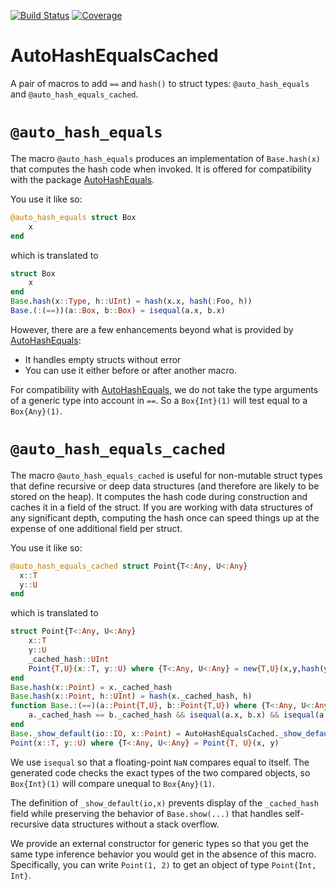 [![Build Status](https://github.com/JuliaServices/AutoHashEqualsCached.jl/actions/workflows/CI.yml/badge.svg?branch=main)](https://github.com/JuliaServices/AutoHashEqualsCached.jl/actions/workflows/CI.yml?query=branch%3Amain)
[![Coverage](https://codecov.io/gh/JuliaServices/AutoHashEqualsCached.jl/branch/main/graph/badge.svg)](https://codecov.io/gh/JuliaServices/AutoHashEqualsCached.jl)

# AutoHashEqualsCached

A pair of macros to add `==` and `hash()` to struct types: `@auto_hash_equals` and `@auto_hash_equals_cached`.

# `@auto_hash_equals`

The macro `@auto_hash_equals` produces an implementation of `Base.hash(x)` that computes the hash code when invoked.  It is offered for compatibility with the package [AutoHashEquals](https://github.com/andrewcooke/AutoHashEquals.jl).

You use it like so:

```julia
@auto_hash_equals struct Box
    x
end
```

which is translated to

```julia
struct Box
    x
end
Base.hash(x::Type, h::UInt) = hash(x.x, hash(:Foo, h))
Base.(:(==))(a::Box, b::Box) = isequal(a.x, b.x)
```

However, there are a few enhancements beyond what is provided by [AutoHashEquals](https://github.com/andrewcooke/AutoHashEquals.jl):

- It handles empty structs without error
- You can use it either before or after another macro.

For compatibility with [AutoHashEquals](https://github.com/andrewcooke/AutoHashEquals.jl), we do not take the type arguments of a generic type into account in `==`.  So a `Box{Int}(1)` will test equal to a `Box{Any}(1)`.

# `@auto_hash_equals_cached`

The macro `@auto_hash_equals_cached` is useful for non-mutable struct types that define recursive or deep data structures (and therefore are likely to be stored on the heap).  It computes the hash code during construction and caches it in a field of the struct.  If you are working with data structures of any significant depth, computing the hash once can speed things up at the expense of one additional field per struct.

You use it like so:

```julia
@auto_hash_equals_cached struct Point{T<:Any, U<:Any}
  x::T
  y::U
end
```

which is translated to

```julia
struct Point{T<:Any, U<:Any}
    x::T
    y::U
    _cached_hash::UInt
    Point{T,U}(x::T, y::U) where {T<:Any, U<:Any} = new{T,U}(x,y,hash(y, hash(x, hash(Point{T,U}))))
end
Base.hash(x::Point) = x._cached_hash
Base.hash(x::Point, h::UInt) = hash(x._cached_hash, h)
function Base.:(==)(a::Point{T,U}, b::Point{T,U}) where {T<:Any, U<:Any}
    a._cached_hash == b._cached_hash && isequal(a.x, b.x) && isequal(a.y, b.y)
end
Base._show_default(io::IO, x::Point) = AutoHashEqualsCached._show_default_auto_hash_equals_cached(io, x)
Point(x::T, y::U) where {T<:Any, U<:Any} = Point{T, U}(x, y)
```

We use `isequal` so that a floating-point `NaN` compares equal to itself.  The generated code checks the exact types of the two compared objects, so `Box{Int}(1)` will compare unequal to `Box{Any}(1)`.

The definition of `_show_default(io,x)` prevents display of the `_cached_hash` field while preserving the behavior of `Base.show(...)` that handles self-recursive data structures without a stack overflow.

We provide an external constructor for generic types so that you get the same type inference behavior you would get in the absence of this macro.  Specifically, you can write `Point(1, 2)` to get an object of type `Point{Int, Int}`.